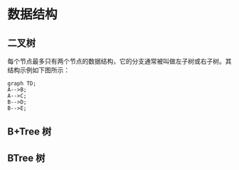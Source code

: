 # 数据结构

## 二叉树

每个节点最多只有两个节点的数据结构，它的分支通常被叫做左子树或右子树。其结构示例如下图所示：

```mermaid
graph TD;
A-->B;
A-->C;
B-->D;
B-->E;
```







## B+Tree 树

## BTree 树